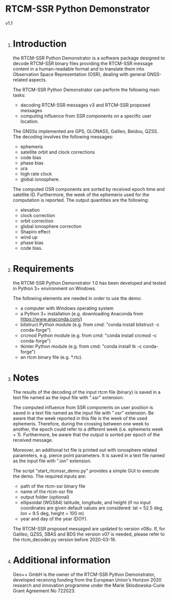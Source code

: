 # RTCM-SSR Python Demonstrator
v1.1

1. Introduction
   ============
   the RTCM-SSR Python Demonstrator is a software package
   designed to decode RTCM-SSR binary files 
   providing the RTCM-SSR message content in a
   human-readable format and to translate them into 
   Observation Space Representation (OSR),
   dealing with general GNSS-related aspects.
   
   The RTCM-SSR Python Demonstrator can perform
   the following main tasks:
   
   - decoding RTCM-SSR messages v3 and RTCM-SSR proposed messages
   - computing influence from SSR components on 
     a specific user location. 
   
   The GNSSs implemented are GPS, GLONASS, Galileo,
   Beidou, QZSS.
   The decoding involves the following messages:
    - ephemeris
    - satellite orbit and clock corrections
    - code bias
    - phase bias
    - ura
    - high rate clock
    - global ionosphere.
	
	The computed OSR components are sorted by received epoch time and
	satellite ID. Furthermore, the week of the ephemeris used
	for the computation is reported.
	The output quantities are the following:
	- elevation
	- clock correction
	- orbit correction
	- global ionosphere correction
	- Shapiro effect
	- wind up
	- phase bias
	- code bias.

2. Requirements
   ============
   the RTCM-SSR Python Demonstrator 1.0 has been developed
   and tested in Python 3+ environment on Windows.
   
   The following elements are needed in order to use the demo:

   - a computer with Windows operating system
   - a Python 3+ installation
	 (e.g. downloading Anaconda from https://www.anaconda.com/)
   - bitstruct Python module 
     (e.g. from cmd: "conda install bitstruct -c conda-forge")
   - crcmod Python module
	 (e.g. from cmd: "conda install crcmod -c conda-forge")  
   - tkinter Python module
      (e.g. from cmd: "conda install tk -c conda-forge")
   - an rtcm binary file (e.g. *.rtc).
      
3. Notes
   =====
   The results of the decoding of the input rtcm file (binary) 
   is saved in a text file named as the input file
   with ".ssr" extension.
   
   The computed influence from SSR components on user position 
   is saved in a text file named as the input file
   with ".osr" extension. Be aware that the week reported 
   in this file is the week of the used ephemeris.
   Therefore, during the crossing between one week to another,
   the epoch could refer to a different week (i.e. ephemeris week + 1). 
   Furthermore, be aware that the output is sorted per epoch 
   of the received message. 
   
   Moreover, an additional txt file is printed out 
   with ionosphere related parameters,
   e.g. pierce point parameters. It is saved in a 
   text file named as the input file with ".ion" extension.
   
   The script "start_rtcmssr_demo.py" provides a simple GUI 
   to execute the demo. The required inputs are:
   - path of the rtcm-ssr binary file
   - name of the rtcm-ssr file
   - output folder (optional)
   - ellipsoidal (WGS84) latitude, longitude, and height
     (if no input coordinates are given default values are considered:
     lat = 52.5 deg, lon = 9.5 deg, height = 100 m)
   - year and day of the year (DOY).
   
   The RTCM-SSR proposed messaged are updated to version v08u.
   If, for Galileo, QZSS, SBAS and BDS the version v07 is needed,
   please refer to the rtcm_decoder.py version before 2020-03-16. 
   
4. Additional information
   ======================
   Geo++ GmbH is the owner of the RTCM-SSR Python Demonstrator,
   developed receiving funding from the European Union's Horizon 2020
   research and innovation programme under the Marie Sklodowska-Curie
   Grant Agreement No 722023. 
   